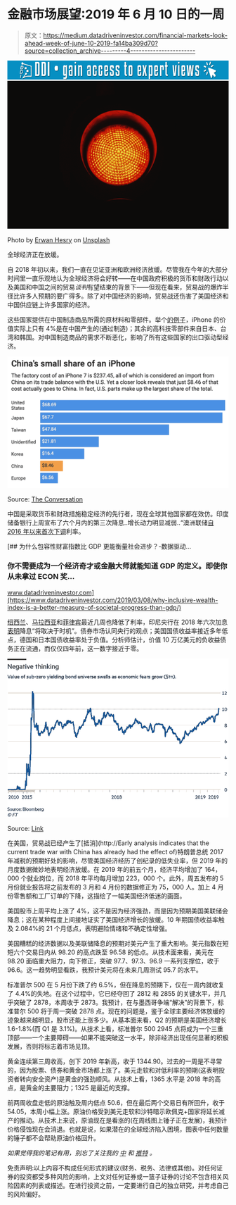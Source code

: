 # 金融市场展望:2019 年 6 月 10 日的一周

> 原文：<https://medium.datadriveninvestor.com/financial-markets-look-ahead-week-of-june-10-2019-fa14ba309d70?source=collection_archive---------4----------------------->

[![](img/022254936fc13eb6ff2a621f2eb5669c.png)](http://www.track.datadriveninvestor.com/1B9E)![](img/1d84ea4171aabc83ff957afe7c89e7c4.png)

Photo by [Erwan Hesry](https://unsplash.com/@erwanhesry?utm_source=unsplash&utm_medium=referral&utm_content=creditCopyText) on [Unsplash](https://unsplash.com/search/photos/red-light?utm_source=unsplash&utm_medium=referral&utm_content=creditCopyText)

全球经济正在放缓。

自 2018 年初以来，我们一直在见证亚洲和欧洲经济放缓。尽管我在今年的大部分时间里一直乐观地认为全球经济将会好转——在中国政府积极的货币和财政行动以及美国和中国之间的贸易*谈判*有望结束的背景下——但现在看来，贸易战的爆炸半径比许多人预期的要广得多。除了对中国经济的影响，贸易战还伤害了美国经济和中国供应链上许多国家的经济。

这些国家提供在中国制造商品所需的原材料和零部件。举个[的例子](http://theconversation.com/we-estimate-china-only-makes-8-46-from-an-iphone-and-thats-why-trumps-trade-war-is-futile-99258)，iPhone 的价值实际上只有 4%是在中国产生的(通过制造)；其余的高科技零部件来自日本、台湾和韩国。对中国制造商品的需求不断恶化，影响了所有这些国家的出口驱动型经济。

![](img/7fc0d5ea51ef03e09ad2dd5eba1294dc.png)

Source: [The Conversation](http://theconversation.com/we-estimate-china-only-makes-8-46-from-an-iphone-and-thats-why-trumps-trade-war-is-futile-99258)

中国是采取货币和财政措施稳定经济的先行者，现在全球其他国家都在效仿。印度储备银行上周宣布了六个月内的第三次降息..增长动力明显减弱..“澳洲联储[自 2016 年以来首次下调](https://www.global-rates.com/interest-rates/central-banks/central-bank-australia/rba-interest-rate.aspx)利率。

[](https://www.datadriveninvestor.com/2019/03/08/why-inclusive-wealth-index-is-a-better-measure-of-societal-progress-than-gdp/) [## 为什么包容性财富指数比 GDP 更能衡量社会进步？-数据驱动…

### 你不需要成为一个经济奇才或金融大师就能知道 GDP 的定义。即使你从未拿过 ECON 奖…

www.datadriveninvestor.com](https://www.datadriveninvestor.com/2019/03/08/why-inclusive-wealth-index-is-a-better-measure-of-societal-progress-than-gdp/) 

[纽西兰](https://tradingeconomics.com/new-zealand/interest-rate)、[马拉西亚](https://www.freemalaysiatoday.com/category/leisure/2019/06/07/why-the-overnight-policy-rate-affects-malaysians-pockets/)和[菲律宾](https://www.gmanetwork.com/news/money/economy/696761/philippines-to-cut-interest-rates-despite-uptick-in-inflation-capital-economics/story/)最近几周也降低了利率，印尼央行在 2018 年六次加息[表明](https://www.bloomberg.com/news/articles/2019-06-07/indonesia-rate-cut-will-depend-on-timing-deputy-governor-says)降息“将取决于时机”。债券市场认同央行的观点；美国国债收益率接近多年低点，德国和日本国债收益率处于负值。分析师估计，价值 10 万亿美元的负收益债务正在流通，而仅仅四年前，这一数字接近于零。

![](img/7bee9ce90461c572156c7c8512fde447.png)

Source: [Link](https://www.ft.com/content/b131da2e-4f02-11e9-b401-8d9ef1626294)

在美国，贸易战已经产生了[抵消](http://Early analysis indicates that the current trade war with China has already had the effect of)特朗普总统 2017 年减税的预期好处的影响，尽管美国经济经历了创纪录的低失业率，但 2019 年的月度数据微妙地表明经济放缓。在 2019 年的前五个月，经济平均增加了 164，000 个就业岗位，而 2018 年平均每月增加 223，000 个。此外，周五发布的 5 月份就业报告将之前发布的 3 月和 4 月份的数据修正为 75，000 人。加上 4 月份零售额和工厂订单的下降，这描绘了一幅美国经济低迷的画面。

美国股市上周平均上涨了 4%，这不是因为经济强劲，而是因为预期美国美联储会降息；这在某种程度上间接地证实了美国经济增长的放缓。10 年期国债收益率触及 2.084%的 21 个月低点，表明避险情绪和不确定性增强。

美国糟糕的经济数据以及美联储降息的预期对美元产生了重大影响。美元指数在短短六个交易日内从 98.20 的高点跌至 96.58 的低点。从技术面来看，美元在 98.20 面临重大阻力，向下修正，突破 97.7、97.3、96.9 一系列支撑位，收于 96.6。这一趋势明显看跌，我预计美元将在未来几周测试 95.7 的水平。

标准普尔 500 在 5 月份下跌了约 6.5%，但在降息的预期下，仅在一周内就收复了 4.4%的失地。在这个过程中，它已经夺回了 2812 和 2855 的关键水平，并几乎突破了 2878，本周收于 2873。我预计，在与墨西哥争端“解决”的背景下，标准普尔 500 将于周一突破 2878 点。现在的问题是，鉴于全球主要经济体放缓的迹象越来越明显，股市还能上涨多少。从基本面来看，Q2 的预期是美国经济增长 1.6-1.8%(而 Q1 是 3.1%)。从技术上看，标准普尔 500 2945 点将成为一个三重顶部——一个主要障碍——如果不能突破这一水平，除非经济出现任何显著的积极发展，否则将标志着市场见顶。

黄金连续第三周收高，创下 2019 年新高，收于 1344.90。过去的一周是不寻常的，因为股票、债券和黄金市场都上涨了。美元走软和对低利率的预期(这表明投资者转向安全资产)是黄金的强劲顺风。从技术上看，1365 水平是 2018 年的高点，是黄金的主要阻力；1325 是最近的支撑。

前两周收盘走低的原油触及周内低点 50.6，但在最后两个交易日有所回升，收于 54.05，本周小幅上涨。原油价格受到美元走软和沙特暗示欧佩克+国家将延长减产的推动。从技术上来说，原油现在是看涨的(在周线图上锤子正在发展)，我预计价格侵蚀现在会消退。也就是说，如果潜在的全球经济陷入困境，图表中任何数量的锤子都不会帮助原油价格回升。

*如果觉得我的笔记有用，别忘了关注我的* [*中*](https://medium.com/@lecturing.trader) *和* [*推特*](https://twitter.com/LecturingTrader?lang=en) *。*

免责声明:以上内容不构成任何形式的建议(财务、税务、法律或其他)。对任何证券的投资都受多种风险的影响，上文对任何证券或一篮子证券的讨论不包含相关风险因素的列表或描述。在进行投资之前，一定要进行自己的独立研究，并考虑自己的风险偏好。